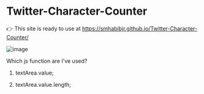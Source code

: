 # Twitter-Character-Counter
:point_right: This site is ready to use at https://smhabibjr.github.io/Twitter-Character-Counter/


![image](https://user-images.githubusercontent.com/77357735/178675616-0daf89eb-2dc0-4f3d-b246-3623c2aef3be.png)


Which js function are I've used?
1. textArea.value;

2. textArea.value.length;
